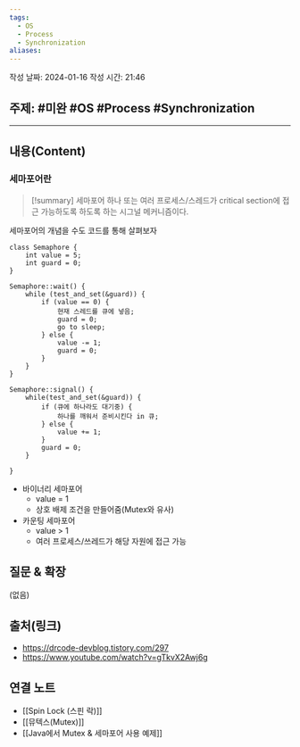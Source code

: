 ```yaml
---
tags:
  - OS
  - Process
  - Synchronization
aliases:
---
```

작성 날짜: 2024-01-16
작성 시간: 21:46

## 주제: #미완 #OS #Process #Synchronization 

----
## 내용(Content)
### 세마포어란
>[!summary] 세마포어
>하나 또는 여러 프로세스/스레드가 critical section에 접근 가능하도록 하도록 하는 시그널 메커니즘이다.

세마포어의 개념을 수도 코드를 통해 살펴보자

```text
class Semaphore {
	int value = 5;
	int guard = 0;
}

Semaphore::wait() {
	while (test_and_set(&guard)) {
		if (value == 0) {
			현재 스레드를 큐에 넣음;
			guard = 0;
			go to sleep;
		} else {
			value -= 1;
			guard = 0;
		}
	}
}

Semaphore::signal() {
	while(test_and_set(&guard)) {
		if (큐에 하나라도 대기중) {
			하나를 깨워서 준비시킨다 in 큐;
		} else {
			value += 1;
		}
		guard = 0;
	}

}
```

- 바이너리 세마포어
	- value = 1
	- 상호 배제 조건을 만들어줌(Mutex와 유사)
- 카운팅 세마포어
	- value > 1
	- 여러 프로세스/쓰레드가 해당 자원에 접근 가능

## 질문 & 확장

(없음)

## 출처(링크)
- https://drcode-devblog.tistory.com/297
- https://www.youtube.com/watch?v=gTkvX2Awj6g
## 연결 노트
- [[Spin Lock (스핀 락)]]
- [[뮤텍스(Mutex)]]
- [[Java에서 Mutex & 세마포어 사용 예제]]







